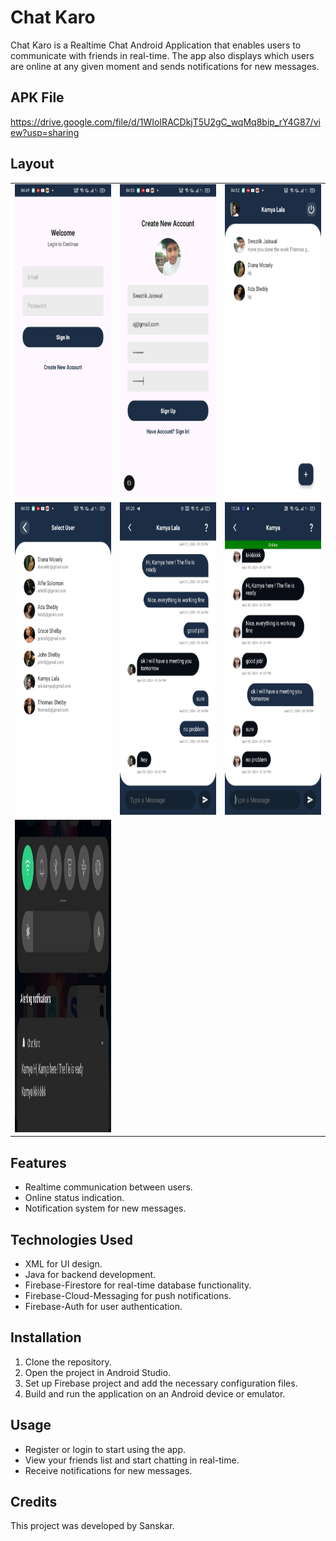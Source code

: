 # Chat Karo

Chat Karo is a Realtime Chat Android Application that enables users to communicate with friends in real-time. The app also displays which users are online at any given moment and sends notifications for new messages.

## APK File
https://drive.google.com/file/d/1WIoIRACDkjT5U2gC_wqMq8bip_rY4G87/view?usp=sharing





## Layout
<table>
  <tr>
    <td align="center"><img src="https://github.com/SanskarJaiswal2904/Chat-Karo/raw/master/LoginPage.jpg" alt="Login Page" width="300" height="500"></td>
    <td align="center"><img src="https://github.com/SanskarJaiswal2904/Chat-Karo/raw/master/SignupPage.jpg" alt="Signup Page" width="300" height="500"></td>
    <td align="center"><img src="https://github.com/SanskarJaiswal2904/Chat-Karo/raw/master/RecentChats.jpg" alt="Recent Chats" width="300" height="500"></td>
  </tr>
  <tr>
    <td align="center"><img src="https://github.com/SanskarJaiswal2904/Chat-Karo/raw/master/AllUsers.jpg" alt="All Users" width="300" height="500"></td>
    <td align="center"><img src="https://github.com/SanskarJaiswal2904/Chat-Karo/raw/master/ChatLog.jpg" alt="Chat Log" width="300" height="500"></td>
    <td align="center"><img src="https://github.com/SanskarJaiswal2904/Chat-Karo/raw/master/Online.jpg" alt="Online Users" width="300" height="500"></td>
  </tr>
  <tr>
  <td align="center"><img src="https://github.com/SanskarJaiswal2904/Chat-Karo/raw/master/Notification.jpg" alt="Notifications"  width="300" height="500"></td>   
  </tr>
</table>


## Features
- Realtime communication between users.
- Online status indication.
- Notification system for new messages.

## Technologies Used
- XML for UI design.
- Java for backend development.
- Firebase-Firestore for real-time database functionality.
- Firebase-Cloud-Messaging for push notifications.
- Firebase-Auth for user authentication.

## Installation
1. Clone the repository.
2. Open the project in Android Studio.
3. Set up Firebase project and add the necessary configuration files.
4. Build and run the application on an Android device or emulator.

## Usage
- Register or login to start using the app.
- View your friends list and start chatting in real-time.
- Receive notifications for new messages.

## Credits
This project was developed by Sanskar.

